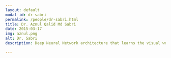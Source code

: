 ```yaml
---
layout: default
modal-id: dr-sabri
permalink: /people/dr-sabri.html
title: Dr. Aznul Qalid Md Sabri
date: 2015-03-17
img: aznul.png
alt: Dr. Sabri
description: Deep Neural Network architecture that learns the visual world.

---
```

